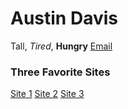 # Austin Davis
Tall, _Tired_, **Hungry**
[Email](Austin.DavisDesigns@Gmail.Com)

### Three Favorite Sites
[Site 1](Behance.Com)
[Site 2](DigitalTutors.Com)
[Site 3](CGSociety.Com)